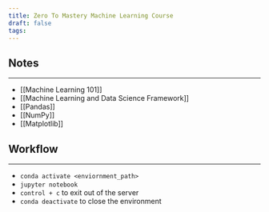 ```yaml
---
title: Zero To Mastery Machine Learning Course
draft: false
tags:
---
```

## Notes
---
- [[Machine Learning 101]]
- [[Machine Learning and Data Science Framework]]
- [[Pandas]]
- [[NumPy]]
- [[Matplotlib]]
## Workflow
---
- `conda activate <enviornment_path>`
- `jupyter notebook`
- `control + c` to exit out of the server
- `conda deactivate` to close the environment 
